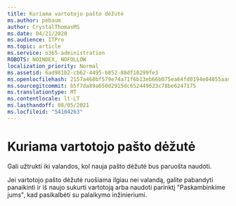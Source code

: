 ```yaml
---
title: Kuriama vartotojo pašto dėžutė
ms.author: pebaum
author: CrystalThomasMS
ms.date: 04/21/2020
ms.audience: ITPro
ms.topic: article
ms.service: o365-administration
ROBOTS: NOINDEX, NOFOLLOW
localization_priority: Normal
ms.assetid: 6ad981b2-cb62-4495-b852-88df10299fe3
ms.openlocfilehash: 2157a468bf579e74a71f6b13eb66b075ea64fd0194e04055aadbea365eb2525b
ms.sourcegitcommit: b5f7da89a650d2915dc652449623c78be6247175
ms.translationtype: MT
ms.contentlocale: lt-LT
ms.lasthandoff: 08/05/2021
ms.locfileid: "54104263"
---
```

# <a name="your-users-mailbox-is-being-created"></a>Kuriama vartotojo pašto dėžutė

Gali užtrukti iki valandos, kol nauja pašto dėžutė bus paruošta naudoti.
  
Jei vartotojo pašto dėžutė ruošiama ilgiau nei valandą, galite pabandyti panaikinti ir iš naujo sukurti vartotoją arba naudoti parinktį "Paskambinkime jums", kad pasikalbėti su palaikymo inžinieriumi.
  

